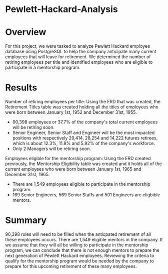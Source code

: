 # Pewlett-Hackard-Analysis
# Overview
For this project, we were tasked to analyze Pewlett Hackard employee database using PostgreSQL to help the company anticipate many current employees that will leave for retirement. We determined the number of retiring employees per title and identified employees who are eligible to participate in a mentorship program.

# Results
Number of retiring employees per title:
Using the ERD that was created, the Retirement Titles table was created holding all the titles of employees who were born between January 1st, 1952 and December 31st, 1955.
- 90,398 employees or 37.7% of the company's total current employees will be retiring soon.
- Senior Engineer, Senior Staff and Engineer will be the most impacted positions with respectively 29,414, 28,254 and 14,222 futures retirees, which is about 12.3%, 11.8% and 5.92% of the company's workforce.
- Only 2 Managers will be retiring soon.

Employees eligible for the mentorship program:
Using the ERD created previously, the Mentorship Eligibility table was created and it holds all of the current employees who were born between January 1st, 1965 and December 31st, 1965.
- There are 1,549 employees eligible to participate in the mentorship program.
- 169 Senior Engineers, 569 Senior Staffs and 501 Engineers are eligbible mentors.

# Summary
90,398 roles will need to be filled when the anticpated retirement of all these employees occurs.
There are 1,549 eligible mentors in the company.
If we assume that they will all be willing to participate in the mentorship program, we can conclude that there is not enough mentors to prepare the next generation of Pewlett Hackard employees.
Reviewing the criteria to qualify for the mentorship program would be needed by the company to prepare for this upcoming retirement of these many employees.
